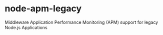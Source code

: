 # node-apm-legacy
Middleware Application Performance Monitoring (APM) support for legacy Node.js Applications
